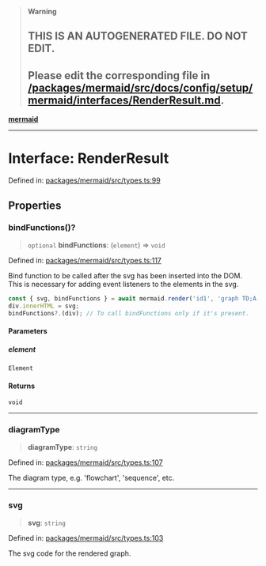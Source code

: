 > **Warning**
>
> ## THIS IS AN AUTOGENERATED FILE. DO NOT EDIT.
>
> ## Please edit the corresponding file in [/packages/mermaid/src/docs/config/setup/mermaid/interfaces/RenderResult.md](../../../../../packages/mermaid/src/docs/config/setup/mermaid/interfaces/RenderResult.md).

[**mermaid**](../../README.md)

---

# Interface: RenderResult

Defined in: [packages/mermaid/src/types.ts:99](https://github.com/mermaid-js/mermaid/blob/master/packages/mermaid/src/types.ts#L99)

## Properties

### bindFunctions()?

> `optional` **bindFunctions**: (`element`) => `void`

Defined in: [packages/mermaid/src/types.ts:117](https://github.com/mermaid-js/mermaid/blob/master/packages/mermaid/src/types.ts#L117)

Bind function to be called after the svg has been inserted into the DOM.
This is necessary for adding event listeners to the elements in the svg.

```js
const { svg, bindFunctions } = await mermaid.render('id1', 'graph TD;A-->B');
div.innerHTML = svg;
bindFunctions?.(div); // To call bindFunctions only if it's present.
```

#### Parameters

##### element

`Element`

#### Returns

`void`

---

### diagramType

> **diagramType**: `string`

Defined in: [packages/mermaid/src/types.ts:107](https://github.com/mermaid-js/mermaid/blob/master/packages/mermaid/src/types.ts#L107)

The diagram type, e.g. 'flowchart', 'sequence', etc.

---

### svg

> **svg**: `string`

Defined in: [packages/mermaid/src/types.ts:103](https://github.com/mermaid-js/mermaid/blob/master/packages/mermaid/src/types.ts#L103)

The svg code for the rendered graph.
